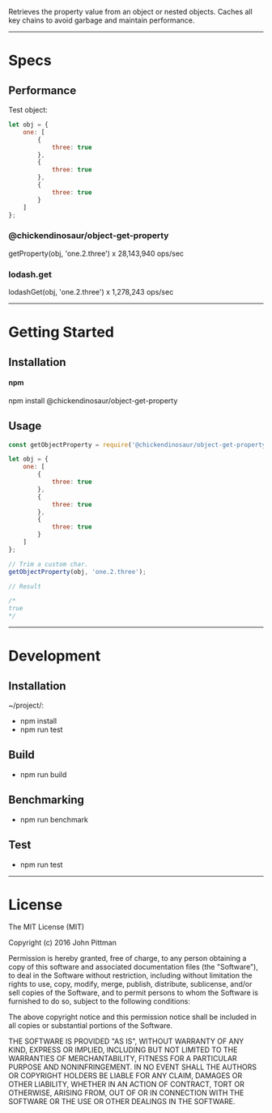 Retrieves the property value from an object or nested objects. Caches all key chains to avoid garbage and maintain performance.  

---  

# Specs  

## Performance  

Test object: 
```javascript
let obj = {
	one: [
		{
			three: true
		},
		{
			three: true
		},
		{
			three: true
		}
	]
};
```

### @chickendinosaur/object-get-property
getProperty(obj, 'one.2.three') x 28,143,940 ops/sec  

### lodash.get
lodashGet(obj, 'one.2.three') x 1,278,243 ops/sec  

---  

# Getting Started  

## Installation

#### npm  

npm install @chickendinosaur/object-get-property

## Usage

```javascript
const getObjectProperty = require('@chickendinosaur/object-get-property');

let obj = {
	one: [
		{
			three: true
		},
		{
			three: true
		},
		{
			three: true
		}
	]
};

// Trim a custom char.
getObjectProperty(obj, 'one.2.three');

// Result

/*
true
*/
```
---  

# Development  

## Installation  

~/project/:

* npm install
* npm run test

## Build  

* npm run build

## Benchmarking  

* npm run benchmark

## Test  

* npm run test

---  

# License  

The MIT License (MIT)

Copyright (c) 2016 John Pittman

Permission is hereby granted, free of charge, to any person obtaining a copy
of this software and associated documentation files (the "Software"), to deal
in the Software without restriction, including without limitation the rights
to use, copy, modify, merge, publish, distribute, sublicense, and/or sell
copies of the Software, and to permit persons to whom the Software is
furnished to do so, subject to the following conditions:

The above copyright notice and this permission notice shall be included in all
copies or substantial portions of the Software.

THE SOFTWARE IS PROVIDED "AS IS", WITHOUT WARRANTY OF ANY KIND, EXPRESS OR
IMPLIED, INCLUDING BUT NOT LIMITED TO THE WARRANTIES OF MERCHANTABILITY,
FITNESS FOR A PARTICULAR PURPOSE AND NONINFRINGEMENT. IN NO EVENT SHALL THE
AUTHORS OR COPYRIGHT HOLDERS BE LIABLE FOR ANY CLAIM, DAMAGES OR OTHER
LIABILITY, WHETHER IN AN ACTION OF CONTRACT, TORT OR OTHERWISE, ARISING FROM,
OUT OF OR IN CONNECTION WITH THE SOFTWARE OR THE USE OR OTHER DEALINGS IN THE
SOFTWARE.
